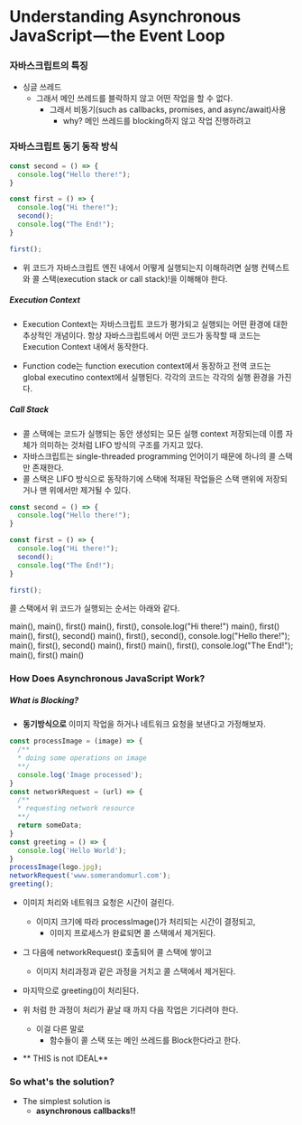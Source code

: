 # Understanding Asynchronous JavaScript — the Event Loop

### 자바스크립트의 특징
- 싱글 쓰레드
  - 그래서 메인 쓰레드를 블락하지 않고 어떤 작업을 할 수 없다.
    - 그래서 비동기(such as callbacks, promises, and async/await)사용
      - why? 메인 쓰레드를 blocking하지 않고 작업 진행하려고



### 자바스크립트 동기 동작 방식
```js
const second = () => {
  console.log("Hello there!");
}

const first = () => {
  console.log("Hi there!");
  second();
  console.log("The End!");
}

first();
```
- 위 코드가 자바스크립트 엔진 내에서 어떻게 실행되는지 이해하려면 실행 컨텍스트와 콜 스택(execution stack or call stack)!을 이해해야 한다.

##### Execution Context
- Execution Context는 자바스크립트 코드가 평가되고 실행되는 어떤 환경에 대한 추상적인 개념이다. 항상 자바스크립트에서 어떤 코드가 동작할 때 코드는 Execution Context 내에서 동작한다.

- Function code는 function execution context에서 동장하고 전역 코드는 global executino context에서 실행된다. 각각의 코드는 각각의 실행 환경을 가진다.

##### Call Stack
- 콜 스택에는 코드가 실행되는 동안 생성되는 모든 실행 context 저장되는데 이름 자체가 의미하는 것처럼 LIFO 방식의 구조를 가지고 있다.
- 자바스크립트는 single-threaded programming 언어이기 때문에 하나의 콜 스택만 존재한다.
- 콜 스택은 LIFO 방식으로 동작하기에 스택에 적재된 작업들은 스택 맨위에 저장되거나 맨 위에서만 제거될 수 있다.

```js
const second = () => {
  console.log("Hello there!");
}

const first = () => {
  console.log("Hi there!");
  second();
  console.log("The End!");
}

first();
```

콜 스택에서 위 코드가 실행되는 순서는 아래와 같다.

main(),
main(), first()
main(), first(), console.log("Hi there!")
main(), first()
main(), first(), second()
main(), first(), second(), console.log("Hello there!");
main(), first(), second()
main(), first()
main(), first(), console.log("The End!");
main(), first()
main()


### How Does Asynchronous JavaScript Work?

##### What is Blocking?
- **동기방식으로** 이미지 작업을 하거나 네트워크 요청을 보낸다고 가정해보자.

```js
const processImage = (image) => {
  /**
  * doing some operations on image
  **/
  console.log('Image processed');
}
const networkRequest = (url) => {
  /**
  * requesting network resource
  **/
  return someData;
}
const greeting = () => {
  console.log('Hello World');
}
processImage(logo.jpg);
networkRequest('www.somerandomurl.com');
greeting();
```
- 이미지 처리와 네트워크 요청은 시간이 걸린다.
  - 이미지 크기에 따라 processImage()가 처리되는 시간이 결정되고, 
    - 이미지 프로세스가 완료되면 콜 스택에서 제거된다.
- 그 다음에 networkRequest() 호출되어 콜 스택에 쌓이고
  - 이미지 처리과정과 같은 과정을 거치고 콜 스택에서 제거된다.
- 마지막으로 greeting()이 처리된다.

- 위 처럼 한 과정이 처리가 끝날 때 까지 다음 작업은 기다려야 한다.
  - 이걸 다른 말로
    - 함수들이 콜 스택 또는 메인 쓰레드를 Block한다라고 한다.
    
- ** THIS is not IDEAL**
 
### So what's the solution?
- The simplest solution is
  - __asynchronous callbacks!!__

```js

```





